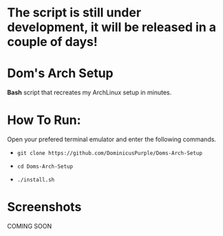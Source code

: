 # The script is still under development, it will be released in a couple of days!
# Dom's **Arch** Setup
**Bash** script that recreates my ArchLinux setup in minutes.

# How To Run:
Open your prefered terminal emulator and enter the following commands.

* `git clone https://github.com/DominicusPurple/Doms-Arch-Setup`

* `cd Doms-Arch-Setup`

* `./install.sh`

# Screenshots
COMING SOON
